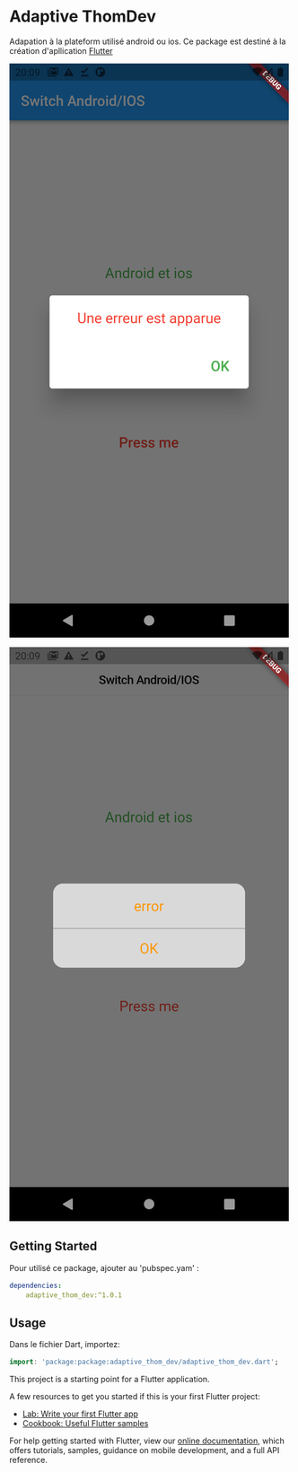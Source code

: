 # Adaptive ThomDev

Adapation à la plateform utilisé android ou ios.
Ce package est destiné à la création d'apllication [Flutter](https://flutter.io)

![Scrennshot](\screenshots\android.png)

![Scrennshot](\screenshots\ios.png)

## Getting Started

Pour utilisé ce package, ajouter au 'pubspec.yam' :

``` yaml
dependencies:
    adaptive_thom_dev:^1.0.1
```
## Usage

Dans le fichier Dart, importez:

``` dart
import: 'package:package:adaptive_thom_dev/adaptive_thom_dev.dart';
```

This project is a starting point for a Flutter application.

A few resources to get you started if this is your first Flutter project:

- [Lab: Write your first Flutter app](https://flutter.dev/docs/get-started/codelab)
- [Cookbook: Useful Flutter samples](https://flutter.dev/docs/cookbook)

For help getting started with Flutter, view our
[online documentation](https://flutter.dev/docs), which offers tutorials,
samples, guidance on mobile development, and a full API reference.
